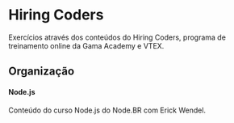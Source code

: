 # Hiring Coders 

Exercícios através dos conteúdos do Hiring Coders, programa de treinamento online da Gama Academy e VTEX.

## Organização
#### Node.js
Conteúdo do curso Node.js do Node.BR com Erick Wendel.